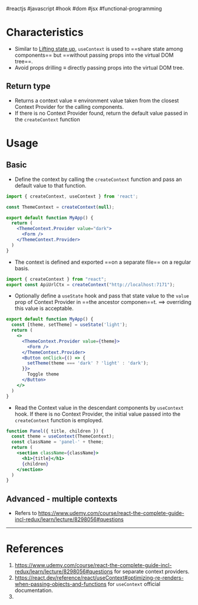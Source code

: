#reactjs  #javascript  #hook #dom  #jsx #functional-programming 

# Characteristics
- Similar to [Lifting state up](Lifting%20state%20up.md), `useContext` is used to ==share state among components== but ==without passing props into the virtual DOM tree==.
- Avoid props drilling $\equiv$ directly passing props into the virtual DOM tree. 
## Return type
- Returns a context value $\equiv$ environment value taken from the closest Context Provider for the calling components.
- If there is no Context Provider found, return the default value passed in the `createContext` function
# Usage
## Basic
- Define the context by calling the `createContext` function and pass an default value to that function.
```jsx
import { createContext, useContext } from 'react';

const ThemeContext = createContext(null);

export default function MyApp() {
  return (
    <ThemeContext.Provider value="dark">
      <Form />
    </ThemeContext.Provider>
  )
}
```
- The context is defined and exported ==on a separate file== on a regular basis.
```jsx
import { createContext } from "react";
export const ApiUrlCtx = createContext("http://localhost:7171");
```
- Optionally define a `useState` hook and pass that state value to the `value` prop of Context Provider in ==the ancestor componen==t.  $\implies$ overriding this value is acceptable.
```jsx
export default function MyApp() {
  const [theme, setTheme] = useState('light');
  return (
    <>
      <ThemeContext.Provider value={theme}>
        <Form />
      </ThemeContext.Provider>
      <Button onClick={() => {
        setTheme(theme === 'dark' ? 'light' : 'dark');
      }}>
        Toggle theme
      </Button>
    </>
  )
}
```
- Read the Context value in the descendant components by `useContext` hook.  If there is no Context Provider, the initial value passed into the `createContext` function is employed.
```jsx
function Panel({ title, children }) {
  const theme = useContext(ThemeContext);
  const className = 'panel-' + theme;
  return (
    <section className={className}>
      <h1>{title}</h1>
      {children}
    </section>
  )
}
```

## Advanced - multiple contexts
- Refers to https://www.udemy.com/course/react-the-complete-guide-incl-redux/learn/lecture/8298056#questions

---
# References
1. https://www.udemy.com/course/react-the-complete-guide-incl-redux/learn/lecture/8298056#questions for separate context providers.
2. https://react.dev/reference/react/useContext#optimizing-re-renders-when-passing-objects-and-functions for `useContext` official documentation.
3. 



